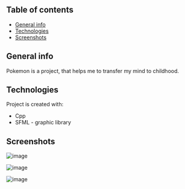 ## Table of contents
* [General info](#general-info)
* [Technologies](#technologies)
* [Screenshots](#Screenshots)

## General info
Pokemon is a project, that helps me to transfer my mind to childhood.
	
## Technologies
Project is created with:
* Cpp
* SFML - graphic library 
	
## Screenshots
![image](https://user-images.githubusercontent.com/72231498/233207881-4e90742e-3f4f-4f86-8f6e-afbd29ae18d0.png)

![image](https://user-images.githubusercontent.com/72231498/233207953-46e30c3c-e400-4f74-92fc-f2d6fde2583d.png)

![image](https://user-images.githubusercontent.com/72231498/233208011-5aa1f712-30e0-4ae1-9d68-de006cb9e88e.png)
